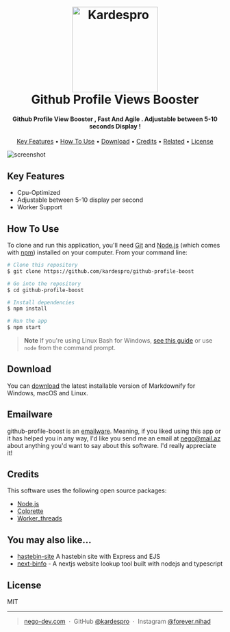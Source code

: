 
<h1 align="center">
  <br>
  <a href="http://github.com/kardespro"><img src="https://github.com/favicon.ico" alt="Kardespro" width="200"></a>
  <br>
  Github Profile Views Booster
  <br>
</h1>

<h4 align="center">Github Profile View Booster , Fast And Agile . Adjustable between 5-10 seconds Display ! </h4>


<p align="center">
  <a href="#key-features">Key Features</a> •
  <a href="#how-to-use">How To Use</a> •
  <a href="#download">Download</a> •
  <a href="#credits">Credits</a> •
  <a href="#related">Related</a> •
  <a href="#license">License</a>
</p>

![screenshot](https://i.hizliresim.com/qguy9by.jpg)

## Key Features


* Cpu-Optimized
* Adjustable between 5-10 display per second
* Worker Support 

## How To Use

To clone and run this application, you'll need [Git](https://git-scm.com) and [Node.js](https://nodejs.org/en/download/) (which comes with [npm](http://npmjs.com)) installed on your computer. From your command line:

```bash
# Clone this repository
$ git clone https://github.com/kardespro/github-profile-boost

# Go into the repository
$ cd github-profile-boost

# Install dependencies
$ npm install

# Run the app
$ npm start
```

> **Note**
> If you're using Linux Bash for Windows, [see this guide](https://www.howtogeek.com/261575/how-to-run-graphical-linux-desktop-applications-from-windows-10s-bash-shell/) or use `node` from the command prompt.


## Download

You can [download](https://github.com/kardespro/github-profile-boost) the latest installable version of Markdownify for Windows, macOS and Linux.

## Emailware

github-profile-boost is an [emailware](https://en.wiktionary.org/wiki/emailware). Meaning, if you liked using this app or it has helped you in any way, I'd like you send me an email at <nego@mail.az> about anything you'd want to say about this software. I'd really appreciate it!

## Credits

This software uses the following open source packages:

- [Node.js](https://nodejs.org/)
- [Colorette](https://npmjs.com/colorette)
- [Worker_threads](https://nodejs.org/api/worker_threads.html)



## You may also like...

- [hastebin-site](https://github.com/kardespro/hastebin-site) A hastebin site with Express and EJS
- [next-binfo](https://github.com/kardespro/next-binfo) - A nextjs website lookup tool built with nodejs and typescript

## License

MIT

---

> [nego-dev.com](https://www.nego-dev.com) &nbsp;&middot;&nbsp;
> GitHub [@kardespro](https://github.com/kardespro) &nbsp;&middot;&nbsp;
> Instagram [@forever.nihad](https://instagram.com/@forverer.nihad)


